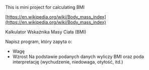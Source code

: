 This is mini project for calculating BMI

[https://en.wikipedia.org/wiki/Body_mass_index](https://en.wikipedia.org/wiki/Body_mass_index)

Kalkulator Wskaźnika Masy Ciała (BMI)


Napisz program, który zapyta o:
- Wagę
- Wzrost
Na podstawie podanych danych wyliczy BMI oraz poda interpretację (wychudzenie, niedowaga, otyłość, itd.)
